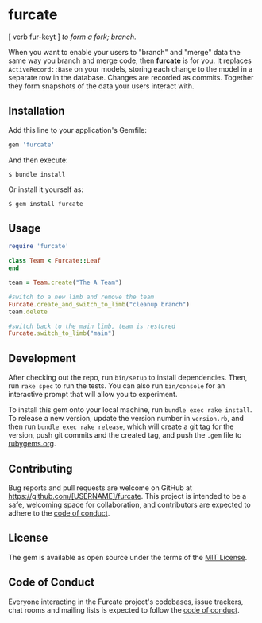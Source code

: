 # furcate
[ verb fur-keyt ] _to form a fork; branch._

When you want to enable your users to "branch" and "merge" data the same way you 
branch and merge code, then **furcate** is for you. It replaces `ActiveRecord::Base` 
on your models, storing each change to the model in a separate row in the database. 
Changes are recorded as commits. Together they form snapshots of the data your users
interact with. 

## Installation

Add this line to your application's Gemfile:

```ruby
gem 'furcate'
```

And then execute:

    $ bundle install

Or install it yourself as:

    $ gem install furcate

## Usage

```ruby
require 'furcate'

class Team < Furcate::Leaf
end
```

```ruby
team = Team.create("The A Team") 

#switch to a new limb and remove the team
Furcate.create_and_switch_to_limb("cleanup branch")
team.delete

#switch back to the main limb, team is restored
Furcate.switch_to_limb("main")
```

## Development

After checking out the repo, run `bin/setup` to install dependencies. Then, run `rake spec` to run the tests. You can also run `bin/console` for an interactive prompt that will allow you to experiment.

To install this gem onto your local machine, run `bundle exec rake install`. To release a new version, update the version number in `version.rb`, and then run `bundle exec rake release`, which will create a git tag for the version, push git commits and the created tag, and push the `.gem` file to [rubygems.org](https://rubygems.org).

## Contributing

Bug reports and pull requests are welcome on GitHub at https://github.com/[USERNAME]/furcate. This project is intended to be a safe, welcoming space for collaboration, and contributors are expected to adhere to the [code of conduct](https://github.com/[USERNAME]/furcate/blob/master/CODE_OF_CONDUCT.md).

## License

The gem is available as open source under the terms of the [MIT License](https://opensource.org/licenses/MIT).

## Code of Conduct

Everyone interacting in the Furcate project's codebases, issue trackers, chat rooms and mailing lists is expected to follow the [code of conduct](https://github.com/[USERNAME]/furcate/blob/master/CODE_OF_CONDUCT.md).
